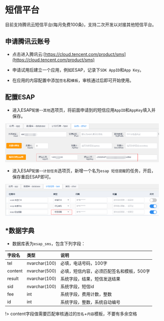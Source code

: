 # 短信平台
目前支持腾讯云短信平台(每月免费100条)，支持二次开发以对接其他短信平台。

## 申请腾讯云账号
* 点击进入腾讯云:[https://cloud.tencent.com/product/sms](https://cloud.tencent.com/product/sms)

* 申请试用后建立一个应用，例如ESAP，记录下`SDK AppID`和`App Key`。

* 在应用的内容配置中添加`签名`和`模板`，审核通过后即可开始使用。

## 配置ESAP
* 进入ESAP`配置`--`其他`选项页，将前面申请到的短信应用`AppID`和`AppKey`填入并保存。

![](/img/sms.png)

* 进入ESAP`配置`--`计划任务`选项页，新增一个名为`esap 短信提醒`的任务，开启，保存重启ESAP即可。

![](/img/sms-2.png)

## *数据字典
* 数据库表为`esap_sms`，包含下列字段：

|字段名|类型|说明|
|:----|:--|:--|
|tel|nvarchar(100)|必填，电话号码，100字|
|content|nvarchar(500)|必填，短信内容，必须匹配签名和模板，500字|
|result|nvarchar(100)|系统字段，结果，短信发送结果|
|sid|nvarchar(100)|系统字段，短信id|
|fee|int|系统字段，费用计数，整数|
|id|int|系统字段，整数，系统自动编号|

!> content字段值需要匹配审核通过的`签名`+`内容`模板，不要有多余空格